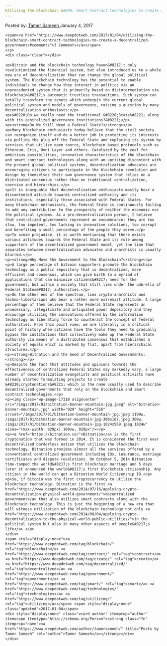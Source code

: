 ```yaml
---
Utilizing The Blockchain &#038; Smart Contract Technologies To Create a Decentralized Government
---
```

<article class="post-listing post-17309 post type-post status-publish format-standard has-post-thumbnail hentry  tag-blockchain tag-contract tag-create tag-decentralized tag-government tag-smart tag-technologies tag-utilizing">
    <div class="post-inner">
        <span>Posted by: <a href="https://www.deepdotweb.com/author/tamersameeh/" title="">Tamer Sameeh </a></span>
    <span>January 4, 2017</span>
    
    <span><a href="https://www.deepdotweb.com/2017/01/04/utilizing-the-blockchain-smart-contract-technologies-to-create-a-decentralized-government/#comments">3 Comments</a></span>
    </p>
    <div class="clear"></div>
    
    <p>Bitcoin and the blockchain technology haven&#8217;t only revolutionized the financial system, but also introduced us to a whole new era of decentralization that can change the global political system. The blockchain technology has the potential to enable individuals to change how they interact in politics via an unprecedented system that is primarily based on disintermediation via blockchain&#8217;s automatic trustless transactions. Such system can totally transform the tenets which underpin the current global political system and models of governance, raising a question by many decentralization enthusiasts:</p>
    <p>&#8220;Do we really need the traditional &#8220;State&#8221; along with its centralized governance institutions?&#8221;</p>
    <p><strong>Do We Still Need a Federal State?</strong></p>
    <p>Many blockchain enthusiasts today believe that the civil society can reorganize itself and do a better job in protecting its interests via pulling the plug off the Federal State and replacing its system by services that utilize open source, blockchain based protocols such as Ethereum, Eris, Omni Layer and others. Catalyzed by the zeal for ambitious possibilities, innovative characteristics of the blockchain and smart contract technologies along with an uprising discontent with the present global political systems, decentralization advocates are encouraging citizens to participate in the blockchain revolution and design by themselves their own governance system that relies on a distributed consensus rather than on traditional centralization, coercion and hierarchies.</p>
    <p>It is inarguable that decentralization enthusiasts mostly bear a discontented attitude towards centralized authority and its institutions, especially those associated with Federal States. For many blockchain enthusiasts, the Federal State is continuously failing to add any contribution to the prosperity of neither the economic nor the political systems. As a pro-decentralization person, I believe that centralized governments represent an encumbrance; they are too slow, too impotent, too lacking in innovative solutions, too corrupt and benefiting a small percentage of the people they serve.</p>
    <p>To avoid prejudice, it is worth mentioning that there exists various attitudes towards the Federal State and its role among supporters of the decentralized government model, yet the line that separates between decentralization advocates and anarchists is usually blurred.</p>
    <p><strong>Why Move the Government to the Blockchain?</strong></p>
    <p>A large percentage of bitcoin supporters promote the blockchain technology as a public repository that is decentralized, more efficient and consensus, which can give birth to a myriad of applications that can minimize citizens&#8217; need for the government, but within a society that still lies under the umbrella of Federal States&#8217; authorities.</p>
    <p>On the other end of the spectrum, lies crypto-anarchists and techno-libertarians who bear a rather more extremist attitude. A large percentage of them believe that the Federal State represents an unnecessary, illegitimate and antiquated power depository and they encourage utilizing the innovations offered by the information technology as liberating force to counteract the concept of federal authorities. From this point view, we are literally in a critical point of history when citizens have the tools they need to gradually bypass the institutions that collectively make up the Federal State authority via means of a distributed consensus that establishes a society of equals which is marked by flat, apart from hierarchical structures.</p>
    <p><strong>Bitnation and the Seed of Decentralized Governments:</strong></p>
    <p>Despite the fact that attitudes and opinions towards the effectiveness of centralized Federal States may markedly vary, a large number of decentralization evangelists and political activists have already started formulating projects to create &#8220;cryptonations&#8221; which is the name usually used to describe decentralized governments that rely on the blockchain and smart contract technologies.</p>
    <p><img class="wp-image-17318 aligncenter" src="/imgs/2017/01/bitnation-banner-mountain-jpg.jpeg" alt="bitnation-banner-mountain.jpg" width="929" height="516" srcset="/imgs/2017/01/bitnation-banner-mountain-jpg.jpeg 1199w, /imgs/2017/01/bitnation-banner-mountain-jpg-300x167.jpeg 300w, /imgs/2017/01/bitnation-banner-mountain-jpg-1024x569.jpeg 1024w" sizes="(max-width: 929px) 100vw, 929px"/></p>
    <p><a href="https://bitnation.co/">Bitnation</a> is the first cryptonation that was formed in 2014. It is considered the first ever decentralized borderless nation that utilizes the blockchain technology. Bitnation provides almost all the services offered by a conventional centralized government including IDs, insurance, marriage certificates and dispute resolutions. On October 5, 2014 Bitnation time-tamped the world&#8217;s first blockchain marriage and 5 days later it announced the world&#8217;s first blockchain citizenship. Any citizen in the world can get a Bitnation World Citizenship ID.</p>
    <p>So, if bitcoin was the first cryptocurrency to utilize the blockchain technology, Bitnation is the first <a href="https://www.deepdotweb.com/2014/07/16/applying-crypto-decentralization-physical-world-government/">decentralized government</a> that also utilizes smart contracts along with the blockchain technology. This is just the beginning of a new era that will witness utilization of the blockchain technology not only <a href="https://www.deepdotweb.com/2014/08/04/applying-crypto-decentralization-to-the-physical-world-public-utilities/">in the political system but also in many other aspects of people&#8217;s life</a>.</p>
    </div>
    <span style="display:none"><a href="https://www.deepdotweb.com/tag/blockchain/" rel="tag">blockchain</a> <a href="https://www.deepdotweb.com/tag/contract/" rel="tag">contract</a> <a href="https://www.deepdotweb.com/tag/create/" rel="tag">create</a> <a href="https://www.deepdotweb.com/tag/decentralized/" rel="tag">decentralized</a> <a href="https://www.deepdotweb.com/tag/government/" rel="tag">government</a> <a href="https://www.deepdotweb.com/tag/smart/" rel="tag">smart</a> <a href="https://www.deepdotweb.com/tag/technologies/" rel="tag">technologies</a> <a href="https://www.deepdotweb.com/tag/utilizing/" rel="tag">utilizing</a></span> <span style="display:none" class="updated">2017-01-04</span>
    <div style="display:none" class="vcard author" itemprop="author" itemscope itemtype="http://schema.org/Person"><strong class="fn" itemprop="name"><a href="https://www.deepdotweb.com/author/tamersameeh/" title="Posts by Tamer Sameeh" rel="author">Tamer Sameeh</a></strong></div>
    </div>
</article>


